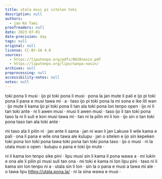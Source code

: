 ```yaml
---
title: utala musi pi sitelen toki
description: null
authors:
  - jan Ke Tami
proofreaders: null
date: 2023-07-01
date-precision: day
tags: null
original: null
license: CC-BY-SA 4.0
sources:
  - https://liputenpo.org/pdfs/0020nasin.pdf
  - https://liputenpo.org/lipu/nanpa-nasin/
archives: null
preprocessing: null
accessibility-notes: null
notes: null
---
```


toki pona li musi · ijo pi toki pona li musi · pona la jan mute li pali e ijo pi toki pona li pana e musi tawa mi · a · taso ijo pi toki pona la mi sona e ike lili wan · ijo mute li kama ijo pi toki pona li tan ala toki pona lon tenpo open · ijo ni li tan toki ante · ni li awen musi · musi li awen musi · taso ijo li tan toki pona taso la ni li suli e kon musi tawa mi · tan ni la pilin mi li lon · ijo sin o tan toki pona taso tan ala toki ante ·

mi taso ala li pilin ni · jan ante li sama · jan ni wan li jan Lakuse li wile kama e pali · ona li pana e wile ona tawa ale kulupu · jan o sitelen e ijo sin kepeken toki pona lon toki pona tawa toki pona tan toki pona taso · ijo o musi · ni la utala musi o open · kulupu o pana e toki ijo mute ·

ni li kama lon tenpo sike pini · lipu musi sin li kama li pona wawa a · mi lukin e ona ale li pilin pi musi suli tan ona · mi toki e kama ni lon lipu pini · taso ni li kama sin lon tenpo ni a · utala sin li lon · sin la o pana e musi a tawa mi ale · o tawa lipu https://utala.pona.la/ · ni la sina wawa e musi ·